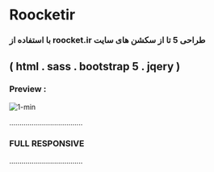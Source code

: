 # Roocketir

###  با استفاده از roocket.ir طراحی 5 تا از سکشن های سایت  

## ( html . sass . bootstrap 5 . jqery )
### Preview :

![1-min](https://user-images.githubusercontent.com/71524940/124250181-76c03b00-dad9-11eb-974e-5b36abd8bf1b.jpg)

....................................
###        FULL RESPONSIVE
....................................
